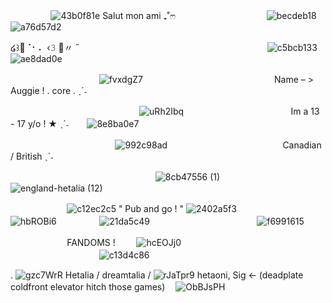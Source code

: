ㅤㅤㅤㅤㅤ![43b0f81e](https://github.com/user-attachments/assets/bf9a71cd-1da1-41a1-8a70-b1f33191f436) Salut mon ami ₊˚ෆ
ㅤㅤㅤㅤㅤㅤㅤㅤㅤㅤㅤ![becdeb18](https://github.com/user-attachments/assets/1080cd16-94f6-487d-9873-00f588569c99) ![a76d57d2](https://github.com/user-attachments/assets/efc9fb20-9324-4d77-9319-b356483bc287)

໒꒱🌱⠈⠂⠄ ‹𝟹 🚞〃 ˝
ㅤㅤㅤㅤㅤㅤㅤㅤㅤㅤㅤㅤㅤㅤㅤㅤㅤㅤㅤㅤㅤㅤㅤ![c5bcb133](https://github.com/user-attachments/assets/90dc5836-226f-4eeb-b718-e50eb6912a88) ![ae8dad0e](https://github.com/user-attachments/assets/dd42bd28-45aa-4c8b-b471-ddb629fbca7f)

ㅤㅤㅤㅤㅤㅤㅤㅤㅤㅤㅤ![fvxdgZ7](https://github.com/user-attachments/assets/135b2e80-de4b-4dba-8213-da781ab6a6f1)
ㅤㅤㅤㅤㅤㅤㅤㅤㅤㅤㅤㅤㅤㅤㅤㅤName – > Auggie ! . core  .  ˎˊ˗

ㅤㅤㅤㅤㅤㅤㅤㅤㅤㅤㅤㅤㅤㅤㅤㅤ![uRh2Ibq](https://github.com/user-attachments/assets/484f968e-babf-43fe-bda6-3c4c90067f28)
ㅤㅤㅤㅤㅤㅤㅤㅤㅤㅤㅤㅤㅤIm a 13 - 17 y/o ! ★ ˎˊ˗ㅤㅤ ![8e8ba0e7](https://github.com/user-attachments/assets/c788f2e2-1c3d-4ef9-83c7-5eb701009037)


ㅤㅤㅤㅤㅤㅤㅤㅤㅤㅤㅤㅤㅤ![992c98ad](https://github.com/user-attachments/assets/f6266289-5926-410f-962d-f53c2538eb38)
ㅤㅤㅤㅤㅤㅤㅤㅤㅤㅤㅤㅤㅤㅤCanadian / British ˎˊ˗

ㅤㅤㅤㅤㅤㅤㅤㅤㅤㅤㅤㅤㅤㅤㅤㅤㅤㅤ![8cb47556 (1)](https://github.com/user-attachments/assets/cc49d764-c607-4978-8fd7-d912f9c40736) ㅤㅤㅤ![england-hetalia (12)](https://github.com/user-attachments/assets/207c49e0-e5ff-4f72-a745-8af9040b1312)

ㅤㅤㅤㅤㅤㅤㅤ![c12ec2c5](https://github.com/user-attachments/assets/f20b43ec-71e9-4e08-82f7-08bb3f61df52) " Pub and go ! " ![2402a5f3](https://github.com/user-attachments/assets/0f80e76b-c4d2-4bc4-a51e-c2c823d59e00)ㅤㅤㅤㅤㅤㅤㅤ![hbROBi6](https://github.com/user-attachments/assets/dcb418ae-6e34-4821-87e8-517870f132e9)
ㅤㅤㅤㅤㅤ![21da5c49](https://github.com/user-attachments/assets/3c5edf0c-dc78-4a14-8062-cdb3458334c0)
ㅤㅤㅤㅤㅤㅤㅤㅤㅤㅤㅤㅤㅤ![f6991615](https://github.com/user-attachments/assets/649e81e8-08b3-4736-a384-ea69d1e4d0d9)





ㅤㅤㅤㅤㅤㅤㅤFANDOMS !  ㅤㅤ ![hcEOJj0](https://github.com/user-attachments/assets/502d67ca-527d-4d0c-83cb-d48e3e5dbf46) ㅤㅤㅤㅤㅤㅤㅤㅤㅤㅤㅤㅤㅤㅤㅤㅤㅤㅤㅤㅤㅤㅤㅤㅤㅤㅤㅤㅤ![c13d4c86](https://github.com/user-attachments/assets/44d08b52-e932-47ee-a32d-76fd0a43f6b8)


. ![gzc7WrR](https://github.com/user-attachments/assets/23fc218d-f8db-4c23-9276-7ecbb4c144f6)
 Hetalia / dreamtalia / ![rJaTpr9](https://github.com/user-attachments/assets/8abb4b53-d126-403a-bb27-c7e329846392)
 hetaoni, Sig ← (deadplate coldfront elevator hitch those games)  ㅤ![ObBJsPH](https://github.com/user-attachments/assets/ed486fe4-4444-4c21-956c-2811f37ba163)


 











